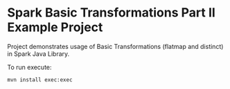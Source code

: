 # Spark Basic Transformations Part II Example Project

Project demonstrates usage of Basic Transformations (flatmap and distinct) in Spark Java Library.

To run execute:

`mvn install exec:exec`
